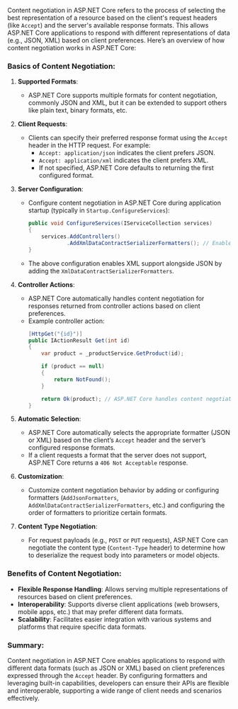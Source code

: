 Content negotiation in ASP.NET Core refers to the process of selecting the best representation of a resource based on the client's request headers (like `Accept`) and the server's available response formats. This allows ASP.NET Core applications to respond with different representations of data (e.g., JSON, XML) based on client preferences. Here’s an overview of how content negotiation works in ASP.NET Core:

### Basics of Content Negotiation:

1. **Supported Formats**:
   - ASP.NET Core supports multiple formats for content negotiation, commonly JSON and XML, but it can be extended to support others like plain text, binary formats, etc.

2. **Client Requests**:
   - Clients can specify their preferred response format using the `Accept` header in the HTTP request. For example:
     - `Accept: application/json` indicates the client prefers JSON.
     - `Accept: application/xml` indicates the client prefers XML.
     - If not specified, ASP.NET Core defaults to returning the first configured format.

3. **Server Configuration**:
   - Configure content negotiation in ASP.NET Core during application startup (typically in `Startup.ConfigureServices`):
     ```csharp
     public void ConfigureServices(IServiceCollection services)
     {
         services.AddControllers()
                 .AddXmlDataContractSerializerFormatters(); // Enables XML support
     }
     ```
   - The above configuration enables XML support alongside JSON by adding the `XmlDataContractSerializerFormatters`.

4. **Controller Actions**:
   - ASP.NET Core automatically handles content negotiation for responses returned from controller actions based on client preferences.
   - Example controller action:
     ```csharp
     [HttpGet("{id}")]
     public IActionResult Get(int id)
     {
         var product = _productService.GetProduct(id);

         if (product == null)
         {
             return NotFound();
         }

         return Ok(product); // ASP.NET Core handles content negotiation based on client 'Accept' header
     }
     ```

5. **Automatic Selection**:
   - ASP.NET Core automatically selects the appropriate formatter (JSON or XML) based on the client’s `Accept` header and the server’s configured response formats.
   - If a client requests a format that the server does not support, ASP.NET Core returns a `406 Not Acceptable` response.

6. **Customization**:
   - Customize content negotiation behavior by adding or configuring formatters (`AddJsonFormatters`, `AddXmlDataContractSerializerFormatters`, etc.) and configuring the order of formatters to prioritize certain formats.

7. **Content Type Negotiation**:
   - For request payloads (e.g., `POST` or `PUT` requests), ASP.NET Core can negotiate the content type (`Content-Type` header) to determine how to deserialize the request body into parameters or model objects.

### Benefits of Content Negotiation:

- **Flexible Response Handling**: Allows serving multiple representations of resources based on client preferences.
- **Interoperability**: Supports diverse client applications (web browsers, mobile apps, etc.) that may prefer different data formats.
- **Scalability**: Facilitates easier integration with various systems and platforms that require specific data formats.

### Summary:

Content negotiation in ASP.NET Core enables applications to respond with different data formats (such as JSON or XML) based on client preferences expressed through the `Accept` header. By configuring formatters and leveraging built-in capabilities, developers can ensure their APIs are flexible and interoperable, supporting a wide range of client needs and scenarios effectively.
